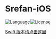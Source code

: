 # Srefan-iOS
![Language](https://img.shields.io/badge/language-ObjC-green.svg)![License](https://img.shields.io/github/license/yangbryant/Srefan-iOS.svg)

[Swift 版本请点击这里](https://github.com/yangbryant/Srefan-iOS/blob/master/README-Swift.md)





